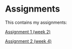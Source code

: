 # Assignments
This contains my assignments:

[Assignment 1 (week 2)](https://github.com/Rstuiver97/Assignments/blob/master/Assignment_week_2.ipynb)

[Assignment 2 (week 4)](https://github.com/Rstuiver97/Assignments/blob/master/Assignment_week_4-checkpoint.ipynb)
